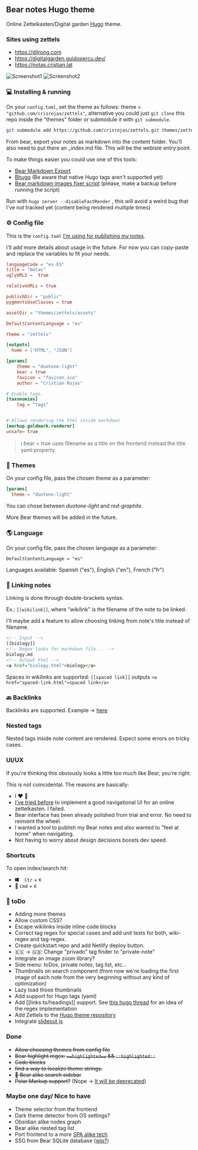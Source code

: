 ## Bear notes Hugo theme

Online Zettelkasten/Digital garden [Hugo](https://gohugo.io/) theme. 

### Sites using zettels

- https://dilrong.com
- https://digitalgarden.guidopercu.dev/
- https://notas.cristian.lat

![Screenshot1](screenshot1.png)
![Screenshot2](screenshot2.png)

### 💻 Installing & running

On your `config.toml`, set the theme as follows: theme = `"github.com/crisrojas/zettels"`, alternative you could just `git clone` this repo inside the "themes" folder or submodule it with `git submodule`.

```bash
git submodule add https://github.com/crisrojas/zettels.git themes/zettels
```

From bear, export your notes as markdown into the content folder.
You'll also need to put there an _index.md file. This will be the webiste entry point.

To make things easier you could use one of this tools:

- [Bear Markdown Export](https://github.com/andymatuschak/Bear-Markdown-Export)
- [Bhugo](https://github.com/Zach-Johnson/bhugo/blob/master/main.go) (Be aware that native Hugo tags aren't supported yet)
- [Bear markdown images fixer script](https://gist.github.com/crisrojas/6662f9fc78a99dc56c2c268a713a60ee) (please, make a backup before running the script)

Run with `hugo server --disableFastRender` , this will avoid a weird bug that I've not tracked yet (content being rendered multiple times)


### ⚙️ Config file

This is the `config.toml` [I'm using for publishing my notes](https://notas.cristian.lat). 

I'll add more details about usage in the future. For now you can copy-paste and replace the variables to fit your needs.



```toml
languageCode = "es-ES"
title = "Notas"
uglyURLS =  true

relativeURLs = true

publishDir = "public"
pygmentsUseClasses = true

assetDir = "themes/zettels/assets"

DefaultContentLanguage = "es"

theme = "zettels"

[outputs]
  home = ["HTML", "JSON"]

[params]
    theme = "duotone-light" 
    bear = true
    favicon = "favicon.ico"
    author = "Cristian Rojas"

# Enable tags.
[taxonomies]
    tag = "tags"


# Allows rendering the html inside markdown
[markup.goldmark.renderer]
unsafe= true
```

> ℹ bear = true uses filename as a title on the frontend instead the title yaml property.

### 🎨 Themes

On your config file, pass the chosen theme as a parameter:

```toml
[params]
  theme = "duotone-light" 
```

You can chose between *duotone-light* and *red-graphite*.

More Bear themes will be added in the future.

### 🌎 Language

On your config file, pass the chosen language as a parameter:

```tom
DefaultContentLanguage = "es"
```

Languages available: Spanish ("es"), English ("en"), French ("fr")

### 🔗 Linking notes

Linking is done through double-brackets syntax. 

Ex.: `[[wikilink]]`, where "wikilink" is the filename of the note to be linked.

I'll maybe add a feature to allow choosing linking from note's title instead of filename.

```html
<!-- Input -->
[[biology]]
<!-- Regex looks for markdown file... -->
biology.md
<!-- Output html -->
<a href="biology.html">biology</a>
```

Spaces in wikilinks are supported: `[[spaced link]]` outputs `<a href="spaced-link.html">spaced link</a>`

### 🔙 Backlinks

Backlinks are supported. Example → [here](https://notas.cristian.lat/empieza-haciendo-lo-que-sea-necesario-despu%C3%A9s-haz-lo-que-sea-posible-sin-darte-cuenta-y-al-cabo-de-un-tiempo-estar%C3%A1s-haciendo-lo-imposible.html)

### Nested tags

Nested tags inside note content are rendered. Expect some errors on tricky cases.

### UI/UX

If you're thinking this obviously looks a little too much like Bear, you're right.

This is not coincidental. The reasons are basically:

- I ❤️ 🐻
- [I've tried before](https://5fbd3f8577526e0008aeee8b--zkcrisrojas.netlify.app/notes) to implement a good navigational UI for an online zettelkasten. I failed.
- Bear interface has been already polished from trial and error. No need to reinvent the wheel.
- I wanted a tool to publish my Bear notes and also wanted to "feel at home" when navigating.
- Not having to worry about design decisions boosts dev speed.


### Shortcuts

To open index/search hit:

- <svg style="margin-right:5px" xmlns="http://www.w3.org/2000/svg" width="10" height="10" viewBox="0 0 24 24"><path d="M0 12v-8.646l10-1.355v10.001h-10zm11 0h13v-12l-13 1.807v10.193zm-1 1h-10v7.646l10 1.355v-9.001zm1 0v9.194l13 1.806v-11h-13z"/></svg> ` Ctr` + `K` 
-  `Cmd` + `K`

### 🚧 toDo

- Adding more themes
- Allow custom CSS?
- Escape wikilinks inside inline code blocks
- Correct tag regex for special cases and add unit tests for both, wiki-regex and tag-regex.
- Create quickstart repo and add Netlify deploy button.
- 🇪🇸 → 🇬🇧: Change "privado" tag finder to "private-note"
- Integrate an image zoom library?
- Side menu: toDos, private notes, tag list, etc...
- Thumbnails on search component (from now we're loading the first image of each note from the very beginning without any kind of optimization)
- Lazy load those thumbnails
- Add support for Hugo tags (yaml)
- Add [[links to/headings]] support. See [this hugo thread](https://discourse.gohugo.io/t/support-wiki-internal-link-converson-to-relref-shortcode/6074) for an idea of the regex implementation
- Add Zettels to the [Hugo theme repository](https://github.com/gohugoio/hugoThemes)
- Integrate [slideout js](https://slideout.js.org)

### Done

- <s>Allow choosing themes from config file</s>
- <s>Bear highlight regex: `==highlighted==` && `::highlighted::`</s>
- <s>Code blocks</s>
- <s>find a way to localize theme strings.</s>
- <s>🐻 Bear alike search sidebar</s>
- <s>Polar Markup support?</s> (Nope → [It will be deprecated](https://www.reddit.com/r/bearapp/comments/n73akc/new_to_bear_markdown_comparability_mode_or_not/gxuj81r?utm_source=share&utm_medium=web2x&context=3))

### Maybe one day/ Nice to have

- Theme selector from the frontend
- Dark theme detector from OS settings?
- Obsidian alike nodes graph
- Bear alike nested tag list
- Port frontend to a more [SPA alike tech](https://svelte.dev)
- SSG from Bear SQLite database ([wip?](https://github.com/crisrojas/miyanoSwift.git))
